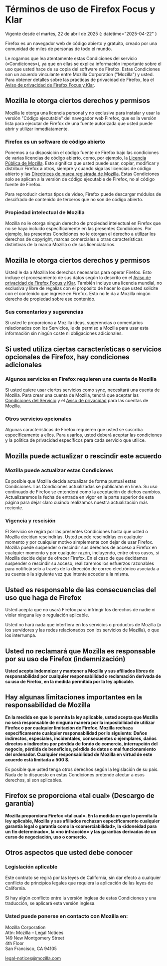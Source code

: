 # Términos de uso de Firefox Focus y Klar

Vigente desde el martes, 22 de abril de 2025
{: datetime="2025-04-22" }

Firefox es un navegador web de código abierto y gratuito, creado por una comunidad de miles de personas de todo el mundo.

Le rogamos que lea atentamente estas Condiciones del servicio («Condiciones»), ya que en ellas se explica información importante sobre el uso que usted hace de su copia del software de Firefox. Estas Condiciones son un acuerdo vinculante entre Mozilla Corporation ("Mozilla") y usted. Para obtener detalles sobre las prácticas de privacidad de Firefox, lea el [Aviso de privacidad de Firefox Focus y Klar](https://www.mozilla.org/privacy/firefox-focus/).

## Mozilla le otorga ciertos derechos y permisos

Mozilla le otorga una licencia personal y no exclusiva para instalar y usar la versión "Código ejecutable" del navegador web Firefox, que es la versión lista para ejecutar de Firefox de una fuente autorizada que usted puede abrir y utilizar inmediatamente.

### Firefox es un software de código abierto

Ponemos a su disposición el código fuente de Firefox bajo las condiciones de varias licencias de código abierto, como, por ejemplo, la [Licencia Pública de Mozilla](https://www.mozilla.org/MPL/). Esto significa que usted puede usar, copiar, modificar y distribuir Firefox a otros, siempre y cuando siga las licencias de código abierto y las [Directrices de marca registrada de Mozilla](https://www.mozilla.org/foundation/trademarks/policy/). Estas Condiciones solo se aplican a la versión de código ejecutable de Firefox, no al código fuente de Firefox.

Para reproducir ciertos tipos de vídeo, Firefox puede descargar módulos de descifrado de contenido de terceros que no son de código abierto.

### Propiedad intelectual de Mozilla

Mozilla no le otorga ningún derecho de propiedad intelectual en Firefox que no se haya incluido específicamente en las presentes Condiciones. Por ejemplo, las presentes Condiciones no le otorgan el derecho a utilizar los derechos de copyright, marcas comerciales u otras características distintivas de la marca Mozilla o de sus licenciatarios.

## Mozilla le otorga ciertos derechos y permisos

Usted le da a Mozilla los derechos necesarios para operar Firefox. Esto incluye el procesamiento de sus datos según lo descrito en el [Aviso de privacidad de Firefox Focus y Klar](https://www.mozilla.org/privacy/firefox-focus/). También incluye una licencia mundial, no exclusiva y libre de regalías con el propósito de hacer lo que usted solicite con el contenido que ingrese en Firefox. Esto no le da a Mozilla ningún derecho de propiedad sobre ese contenido.

### Sus comentarios y sugerencias

Si usted le proporciona a Mozilla ideas, sugerencias o comentarios relacionados con los Servicios, le da permiso a Mozilla para usar esta información sin ningún coste ni obligaciones adicionales.

## Si usted utiliza ciertas características o servicios opcionales de Firefox, hay condiciones adicionales

### Algunos servicios en Firefox requieren una cuenta de Mozilla

Si usted quiere usar ciertos servicios como sync, necesitará una cuenta de Mozilla. Para crear una cuenta de Mozilla, tendrá que aceptar las [Condiciones del Servicio](https://www.mozilla.org/about/legal/terms/services/) y el [Aviso de privacidad](https://www.mozilla.org/privacy/mozilla-accounts/) para las cuentas de Mozilla.

### Otros servicios opcionales

Algunas características de Firefox requieren que usted se suscriba específicamente a ellos. Para usarlos, usted deberá aceptar las condiciones y la política de privacidad específicos para cada servicio que utilice.

## Mozilla puede actualizar o rescindir este acuerdo

### Mozilla puede actualizar estas Condiciones

Es posible que Mozilla decida actualizar de forma puntual estas Condiciones. Las Condiciones actualizadas se publicarán en línea. Su uso continuado de Firefox se entenderá como la aceptación de dichos cambios. Actualizaremos la fecha de entrada en vigor en la parte superior de esta página para dejar claro cuándo realizamos nuestra actualización más reciente.

### Vigencia y rescisión

El Servicio se regirá por las presentes Condiciones hasta que usted o Mozilla decidan rescindirlas. Usted puede rescindirlas en cualquier momento y por cualquier motivo simplemente con dejar de usar Firefox. Mozilla puede suspender o rescindir sus derechos de acceso a Firefox en cualquier momento y por cualquier razón, incluyendo, entre otros casos, si Mozilla decide dejar de ofrecer Firefox. En el caso de que decidamos suspender o rescindir su acceso, realizaremos los esfuerzos razonables para notificárselo a través de la dirección de correo electrónico asociada a su cuenta o la siguiente vez que intente acceder a la misma.

## Usted es responsable de las consecuencias del uso que haga de Firefox

Usted acepta que no usará Firefox para infringir los derechos de nadie ni violar ninguna ley o regulación aplicable.

Usted no hará nada que interfiera en los servicios o productos de Mozilla (o los servidores y las redes relacionados con los servicios de Mozilla), o que los interrumpa.

## Usted no reclamará que Mozilla es responsable por su uso de Firefox (indemnización)

**Usted acepta indemnizar y mantener a Mozilla y sus afiliados libres de responsabilidad por cualquier responsabilidad o reclamación derivada de su uso de Firefox, en la medida permitida por la ley aplicable.**

## Hay algunas limitaciones importantes en la responsabilidad de Mozilla

**En la medida en que lo permita la ley aplicable, usted acepta que Mozilla no será responsable de ninguna manera por la imposibilidad de utilizar Firefox o por cualquier limitación de Firefox. Mozilla rechaza específicamente cualquier responsabilidad por lo siguiente: Daños indirectos, especiales, incidentales, consecuentes o ejemplares, daños directos o indirectos por pérdida de fondo de comercio, interrupción del negocio, pérdida de beneficios, pérdida de datos o mal funcionamiento del ordenador. Cualquier responsabilidad de Mozilla en virtud de este acuerdo está limitada a 500 $.**

Es posible que usted tenga otros derechos según la legislación de su país. Nada de lo dispuesto en estas Condiciones pretende afectar a esos derechos, si son aplicables.

## Firefox se proporciona «tal cual» (Descargo de garantía)

**Mozilla proporciona Firefox «tal cual». En la medida en que lo permita la ley aplicable, Mozilla y sus afiliados rechazan específicamente cualquier garantía legal o garantía como la «comerciabilidad», la «idoneidad para un fin determinado», la «no infracción» y las garantías derivadas de un curso de negociación, uso o comercio.**

## Otros aspectos que usted debe conocer

### Legislación aplicable

Este contrato se regirá por las leyes de California, sin dar efecto a cualquier conflicto de principios legales que requiera la aplicación de las leyes de California.

Si hay algún conflicto entre la versión inglesa de estas Condiciones y una traducción, se aplicará esta versión inglesa.

### Usted puede ponerse en contacto con Mozilla en:

Mozilla Corporation <br>
Attn: Mozilla – Legal Notices <br>
149 New Montgomery Street <br>
4th Floor <br>
San Francisco, CA 94105

legal-notices@mozilla.com

